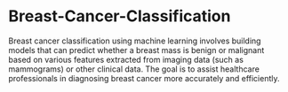 # Breast-Cancer-Classification
 Breast cancer classification using machine learning involves building models that can predict whether a breast mass is benign or malignant based on various features extracted from imaging data (such as mammograms) or other clinical data. The goal is to assist healthcare professionals in diagnosing breast cancer more accurately and efficiently.
